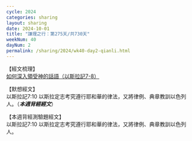 ```yaml
---
cycle: 2024
categories: sharing
layout: sharing
date: 2024-10-01
title: "謙理之行：第275天/共730天"
weekNum: 40
dayNum: 2
permalink: /sharing/2024/wk40-day2-qianli.html
---
```


【經文梳理】  
<a href="https://youtu.be/Zf54Qq9_Vyw" target="_blank">如何深入領受神的話語（以斯拉記7-8）</a>

【默想經文】  
以斯拉記7:10 以斯拉定志考究遵行耶和華的律法，又將律例、典章教訓以色列人。（_**本週背經經文**_）

【本週背經測驗題經文】  
以斯拉記7:10 以斯拉定志考究遵行耶和華的律法，又將律例、典章教訓以色列人。
